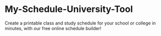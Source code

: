 # My-Schedule-University-Tool
Create a printable class and study schedule for your school or college in minutes, with our free online schedule builder!
